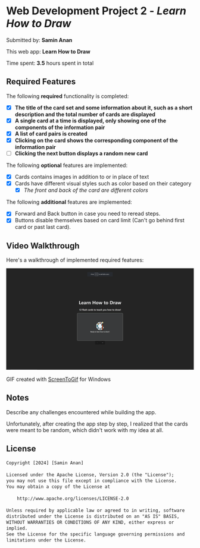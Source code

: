 # Web Development Project 2 - *Learn How to Draw*

Submitted by: **Samin Anan**

This web app: **Learn How to Draw**

Time spent: **3.5** hours spent in total

## Required Features

The following **required** functionality is completed:

- [X] **The title of the card set and some information about it, such as a short description and the total number of cards are displayed**
- [X] **A single card at a time is displayed, only showing one of the components of the information pair**
- [X] **A list of card pairs is created**
- [X] **Clicking on the card shows the corresponding component of the information pair**
- [ ] **Clicking the next button displays a random new card**

The following **optional** features are implemented:

- [X] Cards contains images in addition to or in place of text
- [X] Cards have different visual styles such as color based on their category
  - [X] *The front and back of the card are different colors*

The following **additional** features are implemented:

* [x] Forward and Back button in case you need to reread steps.
* [x] Buttons disable themselves based on card limit (Can't go behind first card or past last card).

## Video Walkthrough

Here's a walkthrough of implemented required features:

<img src='https://github.com/Samin-A1/web102/blob/8f60809b847ce205ef08421380ffe314c5c1ba36/Flashcards/src/assets/Flashcards.gif' title='Video Walkthrough' width='' alt='Video Walkthrough' />

<!-- Replace this with whatever GIF tool you used! -->
GIF created with [ScreenToGif](https://www.screentogif.com/) for Windows
<!-- Recommended tools:
[Kap](https://getkap.co/) for macOS
[ScreenToGif](https://www.screentogif.com/) for Windows
[peek](https://github.com/phw/peek) for Linux. -->

## Notes

Describe any challenges encountered while building the app.

Unfortunately, after creating the app step by step, I realized that the cards were meant to be random, which didn't work with my idea at all.

## License

    Copyright [2024] [Samin Anan]

    Licensed under the Apache License, Version 2.0 (the "License");
    you may not use this file except in compliance with the License.
    You may obtain a copy of the License at

        http://www.apache.org/licenses/LICENSE-2.0

    Unless required by applicable law or agreed to in writing, software
    distributed under the License is distributed on an "AS IS" BASIS,
    WITHOUT WARRANTIES OR CONDITIONS OF ANY KIND, either express or implied.
    See the License for the specific language governing permissions and
    limitations under the License.
